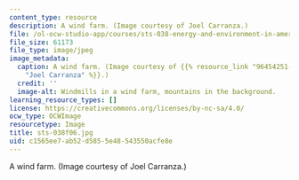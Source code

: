 ```yaml
---
content_type: resource
description: A wind farm. (Image courtesy of Joel Carranza.)
file: /ol-ocw-studio-app/courses/sts-038-energy-and-environment-in-american-history-1705-2005-fall-2006/c1565ee7ab52d5855e48543550acfe8e_sts-038f06.jpg
file_size: 61173
file_type: image/jpeg
image_metadata:
  caption: A wind farm. (Image courtesy of {{% resource_link "96454251-311f-4907-b855-b769f7917b49"
    "Joel Carranza" %}}.)
  credit: ''
  image-alt: Windmills in a wind farm, mountains in the background.
learning_resource_types: []
license: https://creativecommons.org/licenses/by-nc-sa/4.0/
ocw_type: OCWImage
resourcetype: Image
title: sts-038f06.jpg
uid: c1565ee7-ab52-d585-5e48-543550acfe8e
---
```

A wind farm. (Image courtesy of Joel Carranza.)